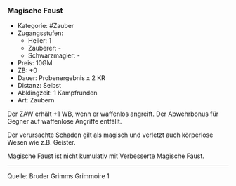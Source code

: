 ### Magische Faust

- Kategorie: #Zauber
- Zugangsstufen:
  - Heiler: 1
  - Zauberer: -
  - Schwarzmagier: -
- Preis: 10GM
- ZB: +0
- Dauer: Probenergebnis x 2 KR
- Distanz: Selbst
- Abklingzeit: 1 Kampfrunden
- Art: Zaubern

Der ZAW erhält +1 WB, wenn er waffenlos angreift. Der Abwehrbonus für Gegner auf waffenlose Angriffe entfällt.

Der verursachte Schaden gilt als magisch und verletzt auch körperlose Wesen wie z.B. Geister.

Magische Faust ist nicht kumulativ mit Verbesserte Magische Faust.

---

Quelle: Bruder Grimms Grimmoire 1
